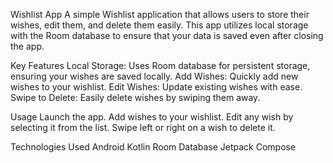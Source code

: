 Wishlist App
A simple Wishlist application that allows users to store their wishes, edit them, and delete them easily. This app utilizes local storage with the Room database to ensure that your data is saved even after closing the app.


Key Features
Local Storage: Uses Room database for persistent storage, ensuring your wishes are saved locally.
Add Wishes: Quickly add new wishes to your wishlist.
Edit Wishes: Update existing wishes with ease.
Swipe to Delete: Easily delete wishes by swiping them away.



Usage
Launch the app.
Add wishes to your wishlist.
Edit any wish by selecting it from the list.
Swipe left or right on a wish to delete it.



Technologies Used
Android
Kotlin
Room Database
Jetpack Compose
